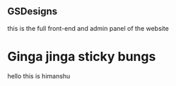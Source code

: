 ## GSDesigns

this is the full front-end and admin panel of the website

# Ginga jinga sticky bungs

hello this is himanshu
